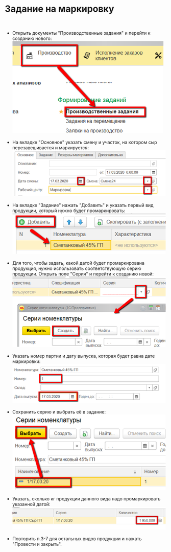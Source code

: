 # Задание на маркировку


 

-   Открыть документы "Производственные задания" и перейти к созданию
    нового:
    ![](TaskingMark.assets/drex_zadanie_na_markirovku_custom.png)
     
-   На вкладке "Основное" указать смену и участок, на котором сыр
    перезавешивается и маркируется:
    ![](TaskingMark.assets/drex_zadanie_na_markirovku_custom_2.png)
     
-   На вкладке "Задание" нажать "Добавить" и указать первый вид
    продукции, который нужно будет промаркировать:
    ![](TaskingMark.assets/drex_zadanie_na_markirovku_custom_3.png)
     
-   Для того, чтобы задать, какой датой будет промаркирована продукция,
    нужно использовать соответствующую серию продукции. Открыть поле
    "Серия" и перейти к созданию новой:
    ![](TaskingMark.assets/drex_zadanie_na_markirovku_custom_4.png)
     
-   Указать номер партии и дату выпуска, которая будет равна дате
    маркировки:
    ![](TaskingMark.assets/drex_zadanie_na_markirovku_custom_5.png)
     
-   Сохранить серию и выбрать её в задание:
    ![](TaskingMark.assets/drex_zadanie_na_markirovku_custom_6.png)
     
-   Указать, сколько кг продукции данного вида надо промаркировать
    указанной датой:
    ![](TaskingMark.assets/drex_zadanie_na_markirovku_custom_7.png)
     
-   Повторить п.3-7 для остальных видов продукции и нажать "Провести и
    закрыть".

